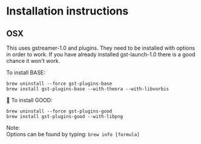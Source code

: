 # Installation instructions 
## OSX

This uses gstreamer-1.0 and plugins. They need to be installed with options in order to work. If you have already installed gst-launch-1.0 there is a good chance it won't work.

To install BASE:

    brew uninstall --force gst-plugins-base
    brew install gst-plugins-base --with-theora --with-libvorbis

To install GOOD:

    brew uninstall --force gst-plugins-good
    brew install gst-plugins-good --with-libpng

Note:  
Options can be found by typing: `brew info [formula]`

    